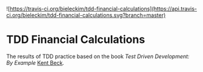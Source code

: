 ![https://travis-ci.org/bieleckim/tdd-financial-calculations](https://api.travis-ci.org/bieleckim/tdd-financial-calculations.svg?branch=master)

# TDD Financial Calculations
The results of TDD practice based on the book *Test Driven Development: By Example* [Kent Beck](https://twitter.com/kentbeck).
